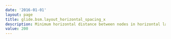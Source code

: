 ```yaml
---
date: '2016-01-01'
layout: page
title: glide.bsm.layout_horizontal_spacing_x
description: Minimum horizontal distance between nodes in horizontal layout
value: 200
---
```

